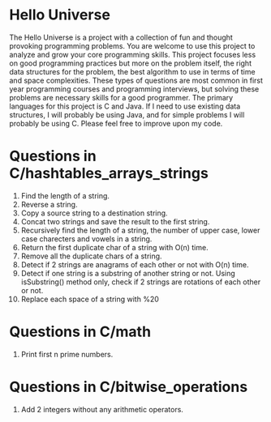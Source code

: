 Hello Universe
=========

The Hello Universe is a project with a collection of fun and thought provoking programming problems. You are welcome to use this project to analyze and grow your core programming skills. This project focuses less on good programming practices but more on the problem itself, the right data structures for the problem, the best algorithm to use in terms of time and space complexities. These types of questions are most common in first year programming courses and programming interviews, but solving these problems are necessary skills for a good programmer. The primary languages for this project is C and Java. If I need to use existing data structures, I will probably be using Java, and for simple problems I will probably be using C. Please feel free to improve upon my code.


Questions in C/hashtables_arrays_strings
=========
1. Find the length of a string.
2. Reverse a string.
3. Copy a source string to a destination string.
4. Concat two strings and save the result to the first string.
5. Recursively find the length of a string, the number of upper case, lower case charecters and vowels in a string.
6. Return the first duplicate char of a string with O(n) time.
7. Remove all the duplicate chars of a string.
8. Detect if 2 strings are anagrams of each other or not with O(n) time.
9. Detect if one string is a substring of another string or not. Using isSubstring() method only, check if 2 strings are rotations of each other or not.
10. Replace each space of a string with %20


Questions in C/math
=========

1. Print first n prime numbers.


Questions in C/bitwise_operations
=========

1. Add 2 integers without any arithmetic operators. 